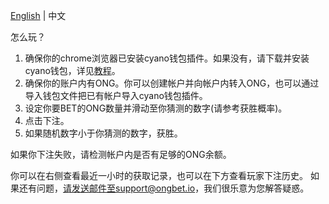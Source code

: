 [English](HowToPlay_EN.md) | 中文

怎么玩？
1. 确保你的chrome浏览器已安装cyano钱包插件。如果没有，请下载并安装cyano钱包，详见[教程](http://dev-docs.ont.io/#/docs-en/Cyano/01-installation)。
2. 确保你的账户内有ONG。你可以创建帐户并向帐户内转入ONG，也可以通过导入钱包文件把已有帐户导入cyano钱包插件。
3. 设定你要BET的ONG数量并滑动至你猜测的数字(请参考获胜概率)。
4. 点击下注。
5. 如果随机数字小于你猜测的数字，获胜。

如果你下注失败，请检测帐户内是否有足够的ONG余额。

你可以在右侧查看最近一小时的获取记录，也可以在下方查看玩家下注历史。
如果还有问题，请发送邮件至support@ongbet.io，我们很乐意为您解答疑惑。

